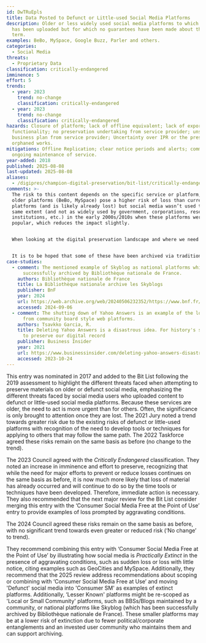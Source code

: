 ```yaml
---
id: DwTRuEpls
title: Data Posted to Defunct or Little-used Social Media Platforms
description: Older or less widely used social media platforms to which content
  has been uploaded but for which no guarantees have been made about the long
  term.
examples: BeBo, MySpace, Google Buzz, Parler and others.
categories:
  - Social Media
threats:
  - Proprietary Data
classification: critically-endangered
imminence: 5
effort: 5
trends:
  - year: 2023
    trend: no-change
    classification: critically-endangered
  - year: 2023
    trend: no-change
    classification: critically-endangered
hazards: Closure of platform; lack of offline equivalent; lack of export
  functionality; no preservation undertaking from service provider; unstable
  business plan from service provider; Uncertainty over IPR or the presence of
  orphaned works.
mitigations: Offline Replication; clear notice periods and alerts; committed
  ongoing maintenance of service.
year-added: 2018
published: 2025-08-08
last-updated: 2025-08-08
aliases:
  - /digipres/champion-digital-preservation/bit-list/critically-endangered/bitlist-data-on-defunct-social-media
comments: >-
  The risk to this content depends on the specific service or platform, but
  older platforms (BeBo, MySpace) pose a higher risk of loss than current
  platforms (and is likely already lost) but social media wasn’t used to the
  same extent (and not as widely used by government, corporations, research
  institutions, etc.) in the early 2000s/2010s when these platforms were
  popular, which reduces the impact slightly.


  When looking at the digital preservation landscape and where we need to apply effort as well as resources, defunct early social media spaces are not high on the list; but, when considering how contemporary social media channels could become defunct, it becomes a different conversation because of how intrinsically tied they are to political discourse and influencing political opinion


  It is to be hoped that some of these have been archived via traditional web archiving, and so the remnants of these sites can be found in bits and pieces in various web archives, but it may be too late to save some of the content that is likely already lost. If some of this is still available, there may be hope in trying to preserve, but it may be difficult if the platforms are not willing to share data or work with preservationists. ArchiveTeam has stepped in here too. There is undoubtedly a story here that could be used as a call for arms to raise awareness about the preservation of current social media platforms too.
case-studies:
  - comment: The mentioned example of Skyblog as national platforms which has been
      successfully archived by Bibliothèque nationale de France.
    authors: Bibliothèque nationale de France
    title: La Bibliothèque nationale archive les Skyblogs
    publisher: BnF
    year: 2024
    url: https://web.archive.org/web/20240506232352/https://www.bnf.fr/fr/la-bibliotheque-nationale-archive-les-skyblogs
    accessed: 2024-09-06
  - comment: The shutting down of Yahoo Answers is an example of the loss of content
      from community board style web platforms.
    authors: Tsavkko Garcia, R.
    title: Deleting Yahoo Answers is a disastrous idea. For history's sake, we need
      to preserve our digital record
    publisher: Business Insider
    year: 2021
    url: https://www.businessinsider.com/deleting-yahoo-answers-disastrous-idea-preserve-our-digital-record-2021-4?r=US&IR=T
    accessed: 2023-10-24
---
```

This entry was nominated in 2017 and added to the Bit List following the 2019 assessment to highlight the different threats faced when attempting to preserve materials on older or defunct social media, emphasizing the different threats faced by social media users who uploaded content to defunct or little-used social media platforms. Because these services are older, the need to act is more urgent than for others. Often, the significance is only brought to attention once they are lost. The 2021 Jury noted a trend towards greater risk due to the existing risks of defunct or little-used platforms with recognition of the need to develop tools or techniques for applying to others that may follow the same path. The 2022 Taskforce agreed these risks remain on the same basis as before (no change to the trend).

The 2023 Council agreed with the *Critically Endangered* classification. They noted an increase in imminence and effort to preserve, recognizing that while the need for major efforts to prevent or reduce losses continues on the same basis as before, it is now much more likely that loss of material has already occurred and will continue to do so by the time tools or techniques have been developed. Therefore, immediate action is necessary. They also recommended that the next major review for the Bit List consider merging this entry with the ‘Consumer Social Media Free at the Point of Use’ entry to provide examples of loss prompted by aggravating conditions.

The 2024 Council agreed these risks remain on the same basis as before, with no significant trend towards even greater or reduced risk (‘No change’ to trend).

They recommend combining this entry with ‘Consumer Social Media Free at the Point of Use’ by illustrating how social media is *Practically Extinct* in the presence of aggravating conditions, such as sudden loss or loss with little notice, citing examples such as GeoCities and MySpace. Additionally, they recommend that the 2025 review address recommendations about scoping or combining with ‘Consumer Social Media Free at Use’ and moving 'Defunct' social media into 'Consumer SM' as examples of extinct platforms. Additionally, ‘Lesser Known' platforms might be re-scoped as 'Local or Small Community' platforms, such as BBSs/Blogs maintained by a community, or national platforms like Skyblog (which has been successfully archived by Bibliothèque nationale de France). These smaller platforms may be at a lower risk of extinction due to fewer political/corporate entanglements and an invested user community who maintains them and can support archiving.
